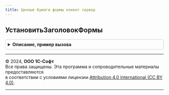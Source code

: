 ```yaml
---
title: Ценные бумаги формы клиент сервер
---
```



## УстановитьЗаголовокФормы
<details style="margin: 1em 0; padding: 0.5em; border: 1px solid #ccc; border-radius: 6px;">

<summary style="font-weight: bold; cursor: pointer;">Описание, пример вызова</summary>

```bsl

Процедура УстановитьЗаголовокФормы(Форма) Экспорт
```

Пример вызова
```bsl
ЦенныеБумагиФормыКлиентСервер.УстановитьЗаголовокФормы(Форма) 
```
</details>

---

© 2024, **ООО 1С-Софт**  
Все права защищены. Эта программа и сопроводительные материалы предоставляются  
в соответствии с условиями лицензии [Attribution 4.0 International (CC BY 4.0)](https://creativecommons.org/licenses/by/4.0/legalcode).

---
